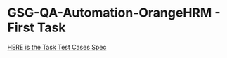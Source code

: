 # GSG-QA-Automation-OrangeHRM - First Task
[HERE is the Task Test Cases Spec](https://github.com/aya-thafer2/GSG-QA-Automation-OrangeHRM/blob/main/cypress/e2e/tests/Admin/addEmployee.spec.cy.ts)
